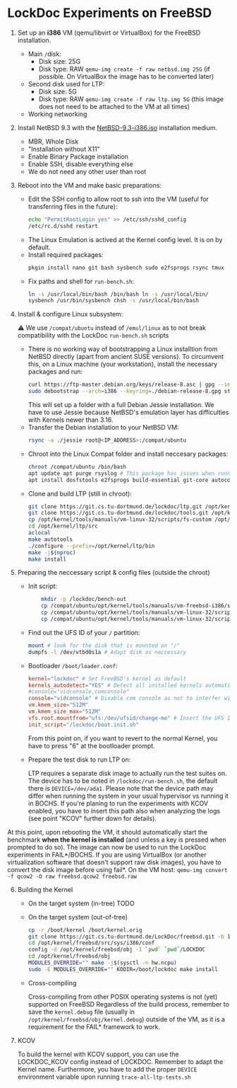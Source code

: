 # LockDoc Experiments on FreeBSD

1. Set up an **i386** VM (qemu/libvirt or VirtualBox) for the FreeBSD installation.
    * Main `/`disk:
        * Disk size: 25G
        * Disk type: RAW `qemu-img create -f raw netbsd.img 25G` (if possible. On VirtualBox the image has to be converted later)
    * Second disk used for LTP:
        * Disk size: 5G
        * Disk type: RAW `qemu-img create -f raw ltp.img 5G` (this image does not need to be attached to the VM at all times)
    * Working networking
2.  Install NetBSD 9.3 with the [NetBSD-9.3-i386.iso](http://cdn.netbsd.org/pub/NetBSD/NetBSD-9.3/iso/NetBSD-9.3-i386.iso) installation medium.
	
    * MBR, Whole Disk
    * "Installation without X11"
    * Enable Binary Package installation
    * Enable SSH, disable everything else
    * We do not need any other user than root
4.  Reboot into the VM and make basic preparations:
    
    *   Edit the SSH config to allow root to ssh into the VM (useful for transferring files in the future): 
        ```sh
        echo "PermitRootLogin yes" >> /etc/ssh/sshd_config
        /etc/rc.d/sshd restart
        ```
    *   The Linux Emulation is actived at the Kernel config level. It is on by default.
    *   Install required packages: 
        ```sh
        pkgin install nano git bash sysbench sudo e2fsprogs rsync tmux
        ```
    * Fix paths and shell for `run-bench.sh`: 
        ```sh
        ln -s /usr/local/bin/bash /bin/bash ln -s /usr/local/bin/
        sysbench /usr/bin/sysbench chsh -s /usr/local/bin/bash
        ```

4.  Install & configure Linux subsystem:

    ⚠️ We use `/compat/ubuntu` instead of `/emul/linux` as to not break compatibility with the LockDoc `run-bench.sh` scripts
    
    * There is no working way of bootstrapping a Linux installtion from NetBSD directly (apart from ancient SUSE versions). To circumvent this, on a Linux machine (your workstation), install the necessary packages and run:
		```sh
		curl https://ftp-master.debian.org/keys/release-8.asc | gpg --import --no-default-keyring --keyring ./debian-release-8.gpg
		sudo debootstrap --arch=i386 --keyring=./debian-release-8.gpg stretch ./stretch
		```
		This will set up a folder with a full Debian Jessie installation. We have to use Jessie because NetBSD's emulation layer has difficulties with Kernels newer than 3.16.
    - Transfer the Debian installation to your NetBSD VM:
        ```sh
        rsync -a ./jessie root@<IP_ADDRESS>:/compat/ubuntu
        ```
    -   Chroot into the Linux Compat folder and install neccesary packages:
        ```sh
        chroot /compat/ubuntu /bin/bash
        apt update apt purge rsyslog # This package has issues when running in the NetBSD compatiblity environment
        apt install dosfstools e2fsprogs build-essential git-core autoconf nano util-linux automake pkg-config
        ```
    -   Clone and build LTP (still in chroot): 
        ```sh
        git clone https://git.cs.tu-dortmund.de/lockdoc/ltp.git /opt/kernel/ltp/src
        git clone https://git.cs.tu-dortmund.de/lockdoc/tools.git /opt/kernel/tools
        cp /opt/kernel/tools/manuals/vm-linux-32/scripts/fs-custom /opt/kernel/tools/manuals/vm-linux-32/scripts/syscalls-custom /opt/kernel/ltp/src/runtest
        cd /opt/kernel/ltp/src
        aclocal
        make autotools
        ./configure --prefix=/opt/kernel/ltp/bin
        make -j$(nproc)
        make install
        ```
5. Preparing the neccessary script & config files (outside the chroot)
    * Init script:
        ```sh
            mkdir -p /lockdoc/bench-out
            cp /compat/ubuntu/opt/kernel/tools/manuals/vm-freebsd-i386/scripts/* /lockdoc
            cp /compat/ubuntu/opt/kernel/tools/manuals/vm-linux-32/scripts/run-bench.sh /lockdoc
            cp /compat/ubuntu/opt/kernel/tools/manuals/vm-linux-32/scripts/fork.c /lockdoc/bench-out
        ```
    * Find out the UFS ID of your `/` partition:
        ```sh
        mount # look for the disk that is mounted on "/"
        dumpfs -l /dev/vtbd0s1a # Adapt disk as neccessary
        ```
    * Bootloader `/boot/loader.conf`:
        ```conf
        kernel="lockdoc" # Set FreeBSD's kernel as default
        kernels_autodetect="YES" # Detect all installed kernels automatically
        #console="vidconsole,comconsole"
        console="vidconsole" # Disable com console as not to interfer with LockDoc
        vm.kmem_size="512M"
        vm.kmem_size_max="512M"
        vfs.root.mountfrom="ufs:/dev/ufsid/change-me" # Insert the UFS ID of the previous step here
        init_script="/lockdoc/boot.init.sh"
        ```
        From this point on, if you want to revert to the normal Kernel, you have to press "6" at the bootloader prompt.

    * Prepare the test disk to run LTP on:

        LTP requires a separate disk image to actually run the test suites on. The device has to be noted in `/lockdoc/run-bench.sh`, the default there is `DEVICE=/dev/ada1`. Please note that the device path may differ when running the system in your usual hypervisor vs running it in BOCHS. If you're planing to run the experiments with KCOV enabled, you have to insert this path also when analyzing the logs (see point "KCOV" further down for details).


At this point, upon rebooting the VM, it should automatically start the benchmark **when the kernel is installed** (and unless a key is pressed when prompted to do so). The image can now be used to run the LockDoc experiments in FAIL*/BOCHS. If you are using VirtualBox (or another virtualization software that doesn't support raw disk images), you have to convert the disk image before using fail*. On the VM host: ```qemu-img convert -f qcow2 -O raw freebsd.qcow2 freebsd.raw```

6. Building the Kernel
    * On the target system (in-tree)
        TODO
    * On the target system (out-of-tree)
        ```sh
        cp -r /boot/kernel /boot/kernel.orig
        git clone https://git.cs.tu-dortmund.de/LockDoc/freebsd.git -b 13.0-lockdoc /opt/kernel/freebsd/src
        cd /opt/kernel/freebsd/src/sys/i386/conf
        config -d /opt/kernel/freebsd/obj -I `pwd` `pwd`/LOCKDOC
        cd /opt/kernel/freebsd/obj
        MODULES_OVERRIDE="" make -j$(sysctl -n hw.ncpu)
        sudo -E MODULES_OVERRIDE="" KODIR=/boot/lockdoc make install
        ```
    * Cross-compiling

        Cross-compiling from other POSIX operating systems is not (yet) supported on FreeBSD
    Regardless of the build process, remember to save the `kernel.debug` file (usually in `/opt/kernel/freebsd/obj/kernel.debug`) outside of the VM, as it is a requirement for the FAIL* framework to work.

7. KCOV

    To build the kernel with KCOV support, you can use the LOCKDOC_KCOV config instead of LOCKDOC. Remember to adapt the Kernel name.
    Furthermore, you have to add the proper `DEVICE` environment variable upon running `trace-all-ltp-tests.sh`
